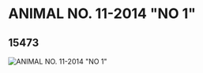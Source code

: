 # ANIMAL NO. 11-2014 "NO 1"
## 15473
![ANIMAL NO. 11-2014 "NO 1"](https://lc-www-live-s.legocdn.com/media/bricks/5/2/6050817.jpg)